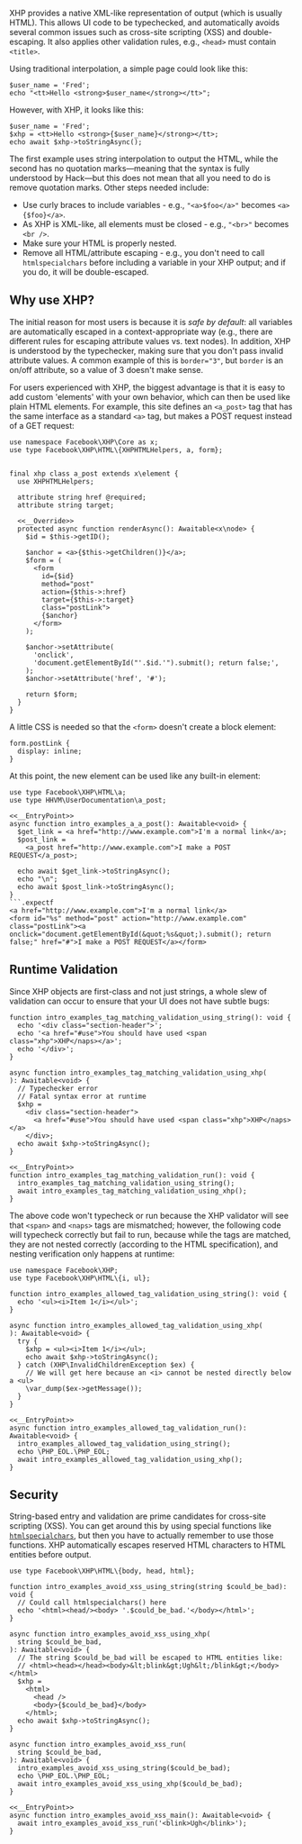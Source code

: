 XHP provides a native XML-like representation of output (which is usually HTML). This allows UI code to be typechecked, and automatically
avoids several common issues such as cross-site scripting (XSS) and double-escaping. It also applies other validation rules, e.g., `<head>`
must contain `<title>`.

Using traditional interpolation, a simple page could look like this:

```Hack
$user_name = 'Fred';
echo "<tt>Hello <strong>$user_name</strong></tt>";
```

However, with XHP, it looks like this:

```
$user_name = 'Fred';
$xhp = <tt>Hello <strong>{$user_name}</strong></tt>;
echo await $xhp->toStringAsync();
```

The first example uses string interpolation to output the HTML, while the second has no quotation marks&mdash;meaning that the syntax is
fully understood by Hack&mdash;but this does not mean that all you need to do is remove quotation marks. Other steps needed include:
 - Use curly braces to include variables - e.g., `"<a>$foo</a>"` becomes `<a>{$foo}</a>`.
 - As XHP is XML-like, all elements must be closed - e.g., `"<br>"` becomes `<br />`.
 - Make sure your HTML is properly nested.
 - Remove all HTML/attribute escaping - e.g., you don't need to call `htmlspecialchars` before including a variable in your XHP
output; and if you do, it will be double-escaped.

## Why use XHP?

The initial reason for most users is because it is *safe by default*: all variables are automatically escaped in a
context-appropriate way (e.g., there are different rules for escaping attribute values vs. text nodes). In addition, XHP
is understood by the typechecker, making sure that you don't pass invalid attribute values. A common example of this is `border="3"`,
but `border` is an on/off attribute, so a value of 3 doesn't make sense.

For users experienced with XHP, the biggest advantage is that it is easy to add custom 'elements' with your own behavior,
which can then be used like plain HTML elements. For example, this site defines an `<a_post>` tag that has the same interface
as a standard `<a>` tag, but makes a POST request instead of a GET request:

```a_post.inc.hack
use namespace Facebook\XHP\Core as x;
use type Facebook\XHP\HTML\{XHPHTMLHelpers, a, form};


final xhp class a_post extends x\element {
  use XHPHTMLHelpers;

  attribute string href @required;
  attribute string target;

  <<__Override>>
  protected async function renderAsync(): Awaitable<x\node> {
    $id = $this->getID();

    $anchor = <a>{$this->getChildren()}</a>;
    $form = (
      <form
        id={$id}
        method="post"
        action={$this->:href}
        target={$this->:target}
        class="postLink">
        {$anchor}
      </form>
    );

    $anchor->setAttribute(
      'onclick',
      'document.getElementById("'.$id.'").submit(); return false;',
    );
    $anchor->setAttribute('href', '#');

    return $form;
  }
}
```

A little CSS is needed so that the `<form>` doesn't create a block element:

```
form.postLink {
  display: inline;
}
```

At this point, the new element can be used like any built-in element:

```a_post_usage.hack
use type Facebook\XHP\HTML\a;
use type HHVM\UserDocumentation\a_post;

<<__EntryPoint>>
async function intro_examples_a_a_post(): Awaitable<void> {
  $get_link = <a href="http://www.example.com">I'm a normal link</a>;
  $post_link =
    <a_post href="http://www.example.com">I make a POST REQUEST</a_post>;

  echo await $get_link->toStringAsync();
  echo "\n";
  echo await $post_link->toStringAsync();
}
```.expectf
<a href="http://www.example.com">I'm a normal link</a>
<form id="%s" method="post" action="http://www.example.com" class="postLink"><a onclick="document.getElementById(&quot;%s&quot;).submit(); return false;" href="#">I make a POST REQUEST</a></form>
```

## Runtime Validation

Since XHP objects are first-class and not just strings, a whole slew of validation can occur to ensure that your UI does not have subtle bugs:

```tag-matching-validation.hack.type-errors
function intro_examples_tag_matching_validation_using_string(): void {
  echo '<div class="section-header">';
  echo '<a href="#use">You should have used <span class="xhp">XHP</naps></a>';
  echo '</div>';
}

async function intro_examples_tag_matching_validation_using_xhp(
): Awaitable<void> {
  // Typechecker error
  // Fatal syntax error at runtime
  $xhp =
    <div class="section-header">
      <a href="#use">You should have used <span class="xhp">XHP</naps></a>
    </div>;
  echo await $xhp->toStringAsync();
}

<<__EntryPoint>>
function intro_examples_tag_matching_validation_run(): void {
  intro_examples_tag_matching_validation_using_string();
  await intro_examples_tag_matching_validation_using_xhp();
}
```

The above code won't typecheck or run because the XHP validator will see that `<span>` and `<naps>` tags are mismatched; however,
the following code will typecheck correctly but fail to run, because while the tags are matched, they are not nested correctly
(according to the HTML specification), and nesting verification only happens at runtime:

```allowed-tag-validation.inc.hack
use namespace Facebook\XHP;
use type Facebook\XHP\HTML\{i, ul};

function intro_examples_allowed_tag_validation_using_string(): void {
  echo '<ul><i>Item 1</i></ul>';
}

async function intro_examples_allowed_tag_validation_using_xhp(
): Awaitable<void> {
  try {
    $xhp = <ul><i>Item 1</i></ul>;
    echo await $xhp->toStringAsync();
  } catch (XHP\InvalidChildrenException $ex) {
    // We will get here because an <i> cannot be nested directly below a <ul>
    \var_dump($ex->getMessage());
  }
}
```
```allowed-tag-validation.hack
<<__EntryPoint>>
async function intro_examples_allowed_tag_validation_run(): Awaitable<void> {
  intro_examples_allowed_tag_validation_using_string();
  echo \PHP_EOL.\PHP_EOL;
  await intro_examples_allowed_tag_validation_using_xhp();
}
```

## Security

String-based entry and validation are prime candidates for cross-site scripting (XSS). You can get around this by using special
functions like [`htmlspecialchars`](http://php.net/manual/en/function.htmlspecialchars.php), but then you have to actually remember
to use those functions. XHP automatically escapes reserved HTML characters to HTML entities before output.

```avoid-xss.hack
use type Facebook\XHP\HTML\{body, head, html};

function intro_examples_avoid_xss_using_string(string $could_be_bad): void {
  // Could call htmlspecialchars() here
  echo '<html><head/><body> '.$could_be_bad.'</body></html>';
}

async function intro_examples_avoid_xss_using_xhp(
  string $could_be_bad,
): Awaitable<void> {
  // The string $could_be_bad will be escaped to HTML entities like:
  // <html><head></head><body>&lt;blink&gt;Ugh&lt;/blink&gt;</body></html>
  $xhp =
    <html>
      <head />
      <body>{$could_be_bad}</body>
    </html>;
  echo await $xhp->toStringAsync();
}

async function intro_examples_avoid_xss_run(
  string $could_be_bad,
): Awaitable<void> {
  intro_examples_avoid_xss_using_string($could_be_bad);
  echo \PHP_EOL.\PHP_EOL;
  await intro_examples_avoid_xss_using_xhp($could_be_bad);
}

<<__EntryPoint>>
async function intro_examples_avoid_xss_main(): Awaitable<void> {
  await intro_examples_avoid_xss_run('<blink>Ugh</blink>');
}
```
